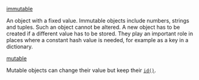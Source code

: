 [immutable](https://docs.python.org/3.11/glossary.html#term-immutable "Permalink to this term")

An object with a fixed value. Immutable objects include numbers, strings and tuples. Such an object cannot be altered. A new object has to be created if a different value has to be stored. They play an important role in places where a constant hash value is needed, for example as a key in a dictionary.

[mutable](https://docs.python.org/3.11/glossary.html#term-mutable "Permalink to this term")

Mutable objects can change their value but keep their [`id()`](https://docs.python.org/3.11/library/functions.html#id "id").